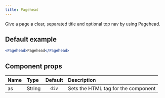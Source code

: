 ```yaml
---
title: Pagehead
---
```


Give a page a clear, separated title and optional top nav by using Pagehead.

## Default example

```jsx live
<Pagehead>Pagehead</Pagehead>
```

## Component props

| Name | Type   | Default | Description                         |
| :--- | :----- | :-----: | :---------------------------------- |
| as   | String |  `div`  | Sets the HTML tag for the component |
